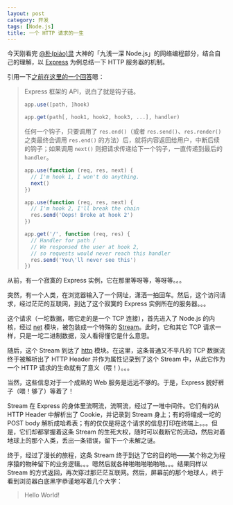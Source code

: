 ```yaml
---
layout: post
category: 开发
tags: [Node.js]
title: 一个 HTTP 请求的一生
---
```


今天刚看完 [@朴(piáo)灵](http://weibo.com/shyvo) 大神的「九浅一深 Node.js」的网络编程部分，结合自己的理解，以 [Express](http://expressjs.com/) 为例总结一下 HTTP 服务器的机制。

引用一下[之前在这里的一个回答](http://segmentfault.com/q/1010000000328812/a-1020000000329332)嗯：

> Express 框架的 API，说白了就是钩子链。
>
> ```js
> app.use([path, ]hook)
> ```
>
> ```js
> app.get(path[, hook1, hook2, hook3, ...], handler)
> ```
> 任何一个钩子，只要调用了 `res.end()`（或者 `res.send()`、`res.render()` 之类最终会调用 `res.end()` 的方法）后，就将内容返回给用户，中断后续的钩子；如果调用 `next()` 则把请求传递给下一个钩子，一直传递到最后的 `handler`。
>
> ```js
> app.use(function (req, res, next) {
>   // I'm hook 1, I won't do anything.
>   next()
> })
>
> app.use(function (req, res, next) {
>   // I'm hook 2, I'll break the chain
>   res.send('Oops! Broke at hook 2')
> })
>
> app.get('/', function (req, res) {
>   // Handler for path /
>   // We responsed the user at hook 2,
>   // so requests would never reach this handler
>   res.send('You\'ll never see this')
> })
> ```

从前，有一个寂寞的 Express 实例，它在那里等呀等，等呀等。。。

突然，有一个人类，在浏览器输入了一个网址，潇洒一拍回车。然后，这个访问请求，经过茫茫的互联网，到达了这个寂寞的 Express 实例所在的服务器。。。

这个请求（一坨数据，嗯它走的是一个 TCP 连接），首先进入了 Node.js 的内核，经过 [net](http://nodeapi.ucdok.com/api/net.html) 模块，被包装成一个特殊的 [Stream](http://nodeapi.ucdok.com/api/stream.html)。此时，它和其它 TCP 请求一样，只是一坨二进制数据，没人看得懂它是什么意思。

随后，这个 Stream 到达了 [http](http://nodeapi.ucdok.com/api/http.html) 模块。在这里，这条普通又不平凡的 TCP 数据流终于被解析出了 HTTP Header 并作为属性记录到了这个 Stream 中，从此它作为一个 HTTP 请求的生命就有了意义（喂！）。。。

当然，这些信息对于一个成熟的 Web 服务是远远不够的。于是，Express 脱好裤子（喂！够了）等着了！

Stream 在 Express 的身体里流啊流，流啊流，经过了一堆中间件。它们有的从 HTTP Header 中解析出了 Cookie，并记录到 Stream 身上；有的将缩成一坨的 POST body 解析成哈希表；有的仅仅是将这个请求的信息打印在终端上。。。但是，它们却都掌握着这条 Stream 的生死大权，随时可以截断它的流动，然后对着地球上的那个人类，丢出一条错误，留下一个未解之谜。

终于，经过了漫长的旅程，这条 Stream 终于到达了它的目的地——某个称之为程序猿的物种留下的业务逻辑。。。嗯然后就各种啪啪啪啪啪啪。。。结果同样以 Stream 的方式返回，再次穿过那茫茫互联网。然后，屏幕前的那个地球人，终于看到浏览器白底黑字恭谨地写着几个大字：

> Hello World!
